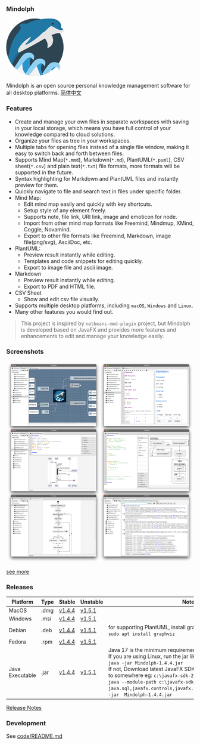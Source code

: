 ### Mindolph

![](./DemoWorkspace/app_30.png)

Mindolph is an open source personal knowledge management software for all desktop platforms. [简体中文](./docs/README_zh_CN.md)


### Features
* Create and manage your own files in separate workspaces with saving in your local storage, which means you have full control of your knowledge compared to cloud solutions.
* Organize your files as tree in your workspaces.
* Multiple tabs for opening files instead of a single file window, making it easy to switch back and forth between files.
* Supports Mind Map(`*.mmd`), Markdown(`*.md`), PlantUML(`*.puml`), CSV sheet(`*.csv`) and plain text(`*.txt`) file formats, more formats will be supported in the future.
* Syntax highlighting for Markdown and PlantUML files and instantly preview for them.
* Quickly navigate to file and search text in files under specific folder.
* Mind Map:
	* Edit mind map easily and quickly with key shortcuts.
	* Setup style of any element freely. 
	* Supports note, file link, URI link, image and emoticon for node.
	* Import from other mind map formats like Freemind, Mindmup, XMind, Coggle, Novamind.
	* Export to other file formats like Freemind, Markdown, image file(png/svg), AsciiDoc, etc.
* PlantUML:
	* Preview result instantly while editing.
	* Templates and code snippets for editing quickly.
	* Export to image file and ascii image.
* Markdown
	* Preview result instantly while editing.
	* Export to PDF and HTML file.
* CSV Sheet
	* Show and edit csv file visually.
* Supports multiple desktop platforms, including `macOS`, `Windows` and `Linux`.
* Many other features you would find out.

> This project is inspired by `netbeans-mmd-plugin` project, but Mindolph is developed based on JavaFX and provides more features and enhancements to edit and manage your knowledge easily.


### Screenshots
![](docs/main.png)

[see more](docs/screenshots.md)


### Releases

|Platform|Type|Stable|Unstable|Note|
|----|----|----|----|----|
|MacOS|.dmg|[v1.4.4](https://github.com/mindolph/Mindolph/releases/download/v1.4.4/Mindolph-1.4.4.dmg) |[v1.5.1](https://github.com/mindolph/Mindolph/releases/download/v1.5.1/Mindolph-1.5.1.dmg) | |
|Windows|.msi|[v1.4.4](https://github.com/mindolph/Mindolph/releases/download/v1.4.4/Mindolph-1.4.4.dmg) |[v1.5.1](https://github.com/mindolph/Mindolph/releases/download/v1.5.1/Mindolph-1.5.1.msi) | |
|Debian|.deb|[v1.4.4](https://github.com/mindolph/Mindolph/releases/download/v1.4.4/Mindolph-1.4.4.deb)|[v1.5.1](https://github.com/mindolph/Mindolph/releases/download/v1.5.1/Mindolph-1.5.1.deb)|	for supporting PlantUML, install graphviz first:</br>  `sudo apt install graphviz`|
|Fedora|.rpm|[v1.4.4](https://github.com/mindolph/Mindolph/releases/download/v1.4.4/Mindolph-1.4.4.rpm)|[v1.5.1](https://github.com/mindolph/Mindolph/releases/download/v1.5.1/Mindolph-1.5.1.rpm)| |
|Java Executable|.jar|[v1.4.4](https://github.com/mindolph/Mindolph/releases/download/v1.4.4/Mindolph-1.4.4.jar)|[v1.5.1](https://github.com/mindolph/Mindolph/releases/download/v1.5.1/Mindolph-1.5.1.jar)| Java 17 is the minimum requirement to run this application. 	</br> If you are using Linux, run the jar like this:  </br> `java -jar Mindolph-1.4.4.jar`  </br> If not, Download latest JavaFX SDK for your platform and extract to somewhere eg: `c:\javafx-sdk-20`, run the jar file like this:   </br> `java --module-path c:\javafx-sdk-20\lib --add-modules  java.sql,javafx.controls,javafx.fxml,javafx.swing,javafx.web -jar  Mindolph-1.4.4.jar` |


[Release Notes](docs/release_notes.md)


### Development

See [code/README.md](code/README.md)
